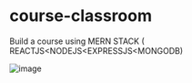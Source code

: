 # course-classroom
Build a course using MERN STACK ( REACTJS&lt;NODEJS&lt;EXPRESSJS&lt;MONGODB)

![image](https://res.cloudinary.com/singhprateek089/image/upload/v1611159765/Screenshot_71_hijdo0.png)
